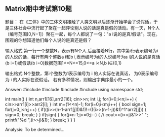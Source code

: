 ## Matrix期中考试第10题

题目：
在《三体》中的三体文明接触了人类文明以后逐渐开始学会了说假话，于是三体社会中流行起了聚在一起评论别人说的话是真是假的活动。有一天，N个人（编号范围[0,N−1]）聚在一起，每个人都说了一句："a i​说的是真/假话"。现在，围观的你想知道他们每个人说的是真还是假？

输入格式
第一行一个整数N，表示有N个人
后面接着N行，其中第i行表示编号为i的人说的话，每行有两个整数a i和b i,表示编号为i的人说编号为a i的人说的是真话(b i=1)或假话(b i​=0)数据范围1<=N<=15,0<=a i​<N,b i​∈{0,1}

输出格式
N个整数，第i个整数为1表示编号为 i 的人实际在说真话，
为0表示编号为 i 的人实际在说假话。
若有多种情况，则输出字典序最小的一个。

Answer:
#include<iostream>
#include<cstdio>
#include<cstring>
#include<string>
using namespace std;

int main()
{
    int n,arr1[16],arr2[16];
    cin>>n;
    int i,j;
    for(i=0;i<n;i++)
    {
        cin>>arr1[i]>>arr2[i];
    }
    int m=(1<<n)-1;
    for(i=0;i<m;i++)
    {
        bool sign=1;
        for(j=0;j<n;j++)
        {
            if(((i>>(n-1-arr1[j]))&1)!=(((i>>(n-1-j))&1)^1^arr2[j]))
            {
                sign=0;
                break;
            }
        }
        if(sign)
        {
            for(j=n-1;j>=0;j--)
            {
                // cout<<(i>>j)&1>>" ";
                printf("%d ",(i>>j)&1);
            }
            break;
        }
    }
}

Analysis:
To be determined...
